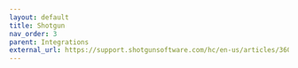 ```yaml
---
layout: default
title: Shotgun
nav_order: 3
parent: Integrations
external_url: https://support.shotgunsoftware.com/hc/en-us/articles/360013250713
---
```

